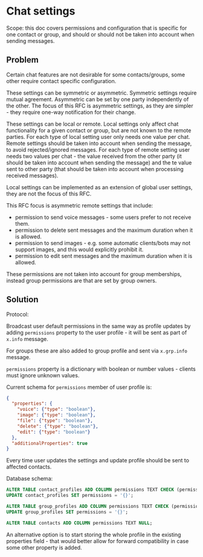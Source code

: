 # Chat settings

Scope: this doc covers permissions and configuration that is specific for one contact or group, and should or should not be taken into account when sending messages.

## Problem

Certain chat features are not desirable for some contacts/groups, some other require contact specific configuration.

These settings can be symmetric or asymmetric. Symmetric settings require mutual agreement. Asymmetric can be set by one party independently of the other. The focus of this RFC is asymmetric settings, as they are simpler - they require one-way notification for their change.

These settings can be local or remote. Local settings only affect chat functionality for a given contact or group, but are not known to the remote parties. For each type of local setting user only needs one value per chat. Remote settings should be taken into account when sending the message, to avoid rejected/ignored messages. For each type of remote setting user needs two values per chat - the value received from the other party (it should be taken into account when sending the message) and the te value sent to other party (that should be taken into account when processing received messages).

Local settings can be implemented as an extension of global user settings, they are not the focus of this RFC.

This RFC focus is asymmetric remote settings that include:

- permission to send voice messages - some users prefer to not receive them.
- permission to delete sent messages and the maximum duration when it is allowed.
- permission to send images - e.g. some automatic clients/bots may not support images, and this would explicitly prohibit it.
- permission to edit sent messages and the maximum duration when it is allowed.

These permissions are not taken into account for group memberships, instead group permissions are that are set by group owners.

## Solution

Protocol:

Broadcast user default permissions in the same way as profile updates by adding `permissions` property to the user profile - it will be sent as part of `x.info` message.

For groups these are also added to group profile and sent via `x.grp.info` message.

`permissions` property is a dictionary with boolean or number values - clients must ignore unknown values.

Current schema for `permissions` member of user profile is:

```json
{
  "properties": {
    "voice": {"type": "boolean"},
    "image": {"type": "boolean"},
    "file": {"type": "boolean"},
    "delete": {"type": "boolean"},
    "edit": {"type": "boolean"}
  },
  "additionalProperties": true
}
```

Every time user updates the settings and update profile should be sent to affected contacts.

Database schema:

```sql
ALTER TABLE contact_profiles ADD COLUMN permissions TEXT CHECK (permissions NOT NULL);
UPDATE contact_profiles SET permissions = '{}';

ALTER TABLE group_profiles ADD COLUMN permissions TEXT CHECK (permissions NOT NULL);
UPDATE group_profiles SET permissions = '{}';

ALTER TABLE contacts ADD COLUMN permissions TEXT NULL;
```

An alternative option is to start storing the whole profile in the existing properties field - that would better allow for forward compatibility in case some other property is added.
